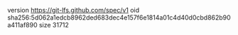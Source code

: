 version https://git-lfs.github.com/spec/v1
oid sha256:5d062a1edcb8962ded683dec4e157f6e1814a01c4d40d0cbd862b90a411af890
size 31712
